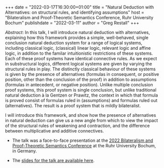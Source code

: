 +++
date = "2022-03-17T16:30:00+01:00"
title = "Natural Deduction with Alternatives: on structural rules, and identifying assumptions"
host = "Bilateralism and Proof-Theoretic Semantics Conference, Ruhr University Bochum"
publishdate = "2022-03-11"
author = "Greg Restall"
+++

*Abstract*: In this talk, I will introduce natural deduction with alternatives, explaining how this framework provides a simple, well-behaved, single conclusion natural deduction system for a range of logical systems, including classical logic, (classical) linear logic, relevant logic and affine logic, in addition to the familar intuitionistic restrictions of these systems. Each of these proof systems have identical connective rules. As we expect in substructural logics, different logical systems are given by varying the structural rules in play. The distinctly classical behaviour of these systems is given by the presence of alternatives (formulas in consequent, or positive position, other than the conclusion of the proof) in addition to assumptions (formulas in antecedent, or negative position). Unlike multiple conclusion proof systems, this proof system is single conclusion, but unlike traditional natural deduction à la Gentzen or Prawitz, the context in which that formula is proved consist of formulas ruled in (assumptions) and formulas ruled out (alternatives). The result is a proof system that is mildly bilateralist.

I will introduce this framework, and show how the presence of alternatives in natural deduction can give us a new angle from which to view the impact of the structural rules of weakening and contraction, and the difference between multiplicative and additive connectives. 


* The talk was a face-to-face presentation at the [2022 Bilateralism and Proof-Theoretic Semantics Conference](https://sites.google.com/view/conferencebilateralism2022/home) at the Ruhr University Bochum, in Germany. 

* The [slides for the talk are available here](/slides/natural-deduction-with-alternatives-bochum.pdf).

